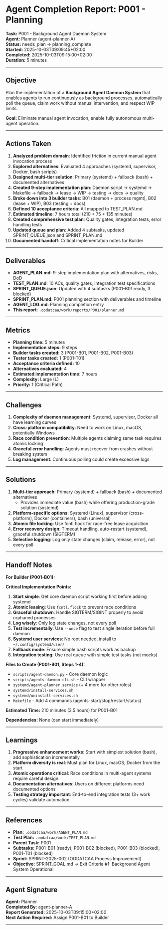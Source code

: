 # Agent Completion Report: P001 - Planning

**Task:** P001 - Background Agent Daemon System  
**Agent:** Planner (agent-planner-A)  
**Status:** needs_plan → planning_complete  
**Started:** 2025-10-03T09:09:45+02:00  
**Completed:** 2025-10-03T09:15:00+02:00  
**Duration:** 5 minutes

---

## Objective

Plan the implementation of a **Background Agent Daemon System** that enables agents to run continuously as background processes, automatically poll the queue, claim work without manual intervention, and respect WIP limits.

**Goal:** Eliminate manual agent invocation, enable fully autonomous multi-agent operation.

---

## Actions Taken

1. **Analyzed problem domain**: Identified friction in current manual agent invocation process
2. **Explored alternatives**: Evaluated 4 approaches (systemd, supervisor, Docker, bash scripts)
3. **Designed multi-tier solution**: Primary (systemd) + fallback (bash) + documented alternatives
4. **Created 9-step implementation plan**: Daemon script → systemd → Makefile → fallback → lease → WIP → testing → docs → quality
5. **Broke down into 3 builder tasks**: B01 (daemon + process mgmt), B02 (lease + WIP), B03 (testing + docs)
6. **Defined 10 acceptance criteria**: All mapped to TEST_PLAN.md
7. **Estimated timeline**: 7 hours total (210 + 75 + 135 minutes)
8. **Created comprehensive test plan**: Quality gates, integration tests, error handling tests
9. **Updated queue and plan**: Added 4 subtasks, updated SPRINT_QUEUE.json and SPRINT_PLAN.md
10. **Documented handoff**: Critical implementation notes for Builder

---

## Deliverables

- **AGENT_PLAN.md**: 9-step implementation plan with alternatives, risks, DoD
- **TEST_PLAN.md**: 10 ACs, quality gates, integration test specifications
- **SPRINT_QUEUE.json**: Updated with 4 subtasks (P001-B01 ready, 3 blocked)
- **SPRINT_PLAN.md**: P001 planning section with deliverables and timeline
- **AGENT_LOG.md**: Planning completion entry
- **This report**: `.oodatcaa/work/reports/P001/planner.md`

---

## Metrics

- **Planning time:** 5 minutes
- **Implementation steps:** 9 steps
- **Builder tasks created:** 3 (P001-B01, P001-B02, P001-B03)
- **Tester tasks created:** 1 (P001-T01)
- **Acceptance criteria defined:** 10
- **Alternatives evaluated:** 4
- **Estimated implementation time:** 7 hours
- **Complexity:** Large (L)
- **Priority:** 1 (Critical Path)

---

## Challenges

1. **Complexity of daemon management**: Systemd, supervisor, Docker all have learning curves
2. **Cross-platform compatibility**: Need to work on Linux, macOS, potentially Windows
3. **Race condition prevention**: Multiple agents claiming same task requires atomic locking
4. **Graceful error handling**: Agents must recover from crashes without breaking system
5. **Log management**: Continuous polling could create excessive logs

---

## Solutions

1. **Multi-tier approach**: Primary (systemd) + fallback (bash) + documented alternatives
   - Provides immediate value (bash) while offering production-grade solution (systemd)
2. **Platform-specific options**: Systemd (Linux), supervisor (cross-platform), Docker (containers), bash (universal)
3. **Atomic file locking**: Use fcntl.flock for race-free lease acquisition
4. **Error recovery design**: Timeout handling, auto-restart (systemd), graceful shutdown (SIGTERM)
5. **Selective logging**: Log only state changes (claim, release, error), not every poll

---

## Handoff Notes

**For Builder (P001-B01):**

**Critical Implementation Points:**
1. **Start simple**: Get core daemon script working first before adding systemd
2. **Atomic leasing**: Use `fcntl.flock` to prevent race conditions
3. **Graceful shutdown**: Handle SIGTERM/SIGINT properly to avoid orphaned processes
4. **Log wisely**: Only log state changes, not every poll
5. **Test incrementally**: Use `--once` flag to test single iteration before full daemon
6. **Systemd user services**: No root needed, install to `~/.config/systemd/user/`
7. **Fallback mode**: Ensure simple bash scripts work as backup
8. **Integration testing**: Use real queue with simple test tasks (not mocks)

**Files to Create (P001-B01, Steps 1-4):**
- `scripts/agent-daemon.py` - Core daemon logic
- `scripts/agents-daemon-cli.sh` - CLI wrapper
- `systemd/agent-planner.service` (+ 4 more for other roles)
- `systemd/install-services.sh`
- `systemd/uninstall-services.sh`
- `Makefile` - Add 4 commands (agents-start/stop/restart/status)

**Estimated Time:** 210 minutes (3.5 hours) for P001-B01

**Dependencies:** None (can start immediately)

---

## Learnings

1. **Progressive enhancement works**: Start with simplest solution (bash), add sophistication incrementally
2. **Platform diversity is real**: Must plan for Linux, macOS, Docker from the start
3. **Atomic operations critical**: Race conditions in multi-agent systems require careful design
4. **Documentation alternatives**: Users on different platforms need documented options
5. **Testing strategy important**: End-to-end integration tests (3+ work cycles) validate automation

---

## References

- **Plan:** `.oodatcaa/work/AGENT_PLAN.md`
- **Test Plan:** `.oodatcaa/work/TEST_PLAN.md`
- **Parent Task:** P001
- **Subtasks:** P001-B01 (ready), P001-B02 (blocked), P001-B03 (blocked), P001-T01 (blocked)
- **Sprint:** SPRINT-2025-002 (OODATCAA Process Improvement)
- **Objective:** SPRINT_GOAL.md → Exit Criteria #1: Background Agent System Operational

---

## Agent Signature

**Agent:** Planner  
**Completed By:** agent-planner-A  
**Report Generated:** 2025-10-03T09:15:00+02:00  
**Next Action Required:** Assign P001-B01 to Builder

---

